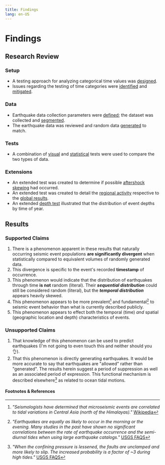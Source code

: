```yaml
---
title: Findings
lang: en-US
---
```


# Findings

## Research Review

### Setup

- A testing approach for analyzing categorical time values was [designed](../setup/testing-the-test.md).
- Issues regarding the testing of time categories were [identified](../setup/time-issues.md) and [mitigated](../setup/the-marker.md).

### Data

- Earthquake data collection parameters were [defined](../data/seismic-event-collection.md); the dataset was collected and [segmented](../data/seismic-event-collection.md#population-samples).
- The earthquake data was reviewed and random data [generated](../data/random-data-generation.md) to match.

### Tests

- A combination of [visual](../tests/unscaled-overlay.md) and [statistical](../tests/standard-deviation-months.md) tests were used to compare the two types of data.

### Extensions

- An extended test was created to determine if possible [aftershock skewing](../extension/m4-anomaly.md) had occurred.
- An extended test was created to detail the [regional activity](../extension/by-hour.md) respective to the [global results](../tests/scaled-hour-graphs.md).
- An extended [depth test](../extension/by-depth.md) illustrated that the distribution of event depths by time of year.

## Results

### Supported Claims

1) There is a phenomenon apparent in these results that naturally occurring seismic event populations **are significantly divergent** when statistically compared to equivalent volumes of randomly generated data.
2) This divergence is specific to the event's recorded **timestamp** of occurrence.
3) This phenomenon would indicate that the distribution of earthquakes through time **is not** random (literal). Their ***sequential distribution*** could still be considered random (literal), but the ***temporal distribution*** appears heavily skewed.
4) This phenomenon appears to be more prevalent[^first] and fundamental[^second] to seismic event behavior than what is currently described publicly.
5) This phenomenon appears to effect both the temporal (time) *and* spatial (geographic location and depth) characteristics of events.

### Unsupported Claims

1) That knowledge of this phenomenon can be used to predict earthquakes (I'm not going to even touch this and neither should you :ok_hand:).
2) That this phenomenon is directly generating earthquakes. It would be more accurate to say that earthquakes are "allowed" rather than "generated". The results herein suggest a period of suppression as well as an associated period of expression. This functional mechanism is described elsewhere[^third] as related to ocean tidal motions.

#### Footnotes & References

[^first]: _"Seismologists have determined that microseismic events are correlated to tidal variations in Central Asia (north of the Himalayas)."_ [Wikipedia](https://en.wikipedia.org/wiki/Earth_tide#Effects)
[^second]: _"Earthquakes are equally as likely to occur in the morning or the evening. Many studies in the past have shown no significant correlations between the rate of earthquake occurrence and the semi-diurnal tides when using large earthquake catalogs."_ [USGS FAQS](https://www.usgs.gov/faqs/can-position-moon-or-planets-affect-seismicity-are-there-more-earthquakes-morningin-eveningat-a?qt-news_science_products=0#qt-news_science_products)
[^third]: _"When the confining pressure is lessened, the faults are unclamped and more likely to slip. The increased probability is a factor of ~3 during high tides."_ [USGS FAQS](https://www.usgs.gov/faqs/can-position-moon-or-planets-affect-seismicity-are-there-more-earthquakes-morningin-eveningat-a?qt-news_science_products=0#qt-news_science_products)
